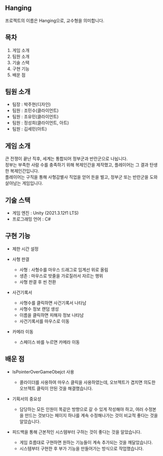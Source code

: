## Hanging
  프로젝트의 이름은 Hanging으로, 교수형을 의미합니다.

## 목차
  1. 게임 소개
  2. 팀원 소개
  3. 기술 스택
  4. 구현 기능
  5. 배운 점
  
## 팀원 소개
  - 팀장 : 박주현(디자인)
  - 팀원 : 조민수(클라이언트)
  - 팀원 : 조유민(클라이언트)
  - 팀원 : 정성희(클라이언트, 아트)
  - 팀원 : 김세민(아트)
  
## 게임 소개
  큰 전쟁이 끝난 직후, 세계는 통합되어 정부군과 반란군으로 나뉩니다. <br/>
  정부는 부족한 사람 수를 충족하기 위해 복제인간을 제작했고, 플레이어는 그 결과 탄생한 복제인간입니다.<br/>
  플레이어는 구직을 통해 사형감별사 직업을 얻어 돈을 벌고, 정부군 또는 반란군을 도와 살아남는 게임입니다.

## 기술 스택
  - 게임 엔진 : Unity (2021.3.12f1 LTS)
  - 프로그래밍 언어 : C#

## 구현 기능
  - 제한 시간 설정
  
  - 사형 판결    
    - 사형 : 사형수를 마우스 드래그로 임계선 위로 올림
    - 생존 : 마우스로 밧줄을 가로질러서 자르는 행위
    - 사형 판결 후 씬 전환
  
  - 사건기록서
    - 사형수를 클릭하면 사건기록서 나타남
    - 사형수 정보 랜덤 생성
    - 이름을 클릭하면 피해자 정보 나타남
    - 사건기록서를 마우스로 이동
  
  - 카메라 이동
    - 스페이스 바를 누르면 카메라 이동

## 배운 점
  - IsPointerOverGameObejct 사용
    - 콜라이더를 사용하여 마우스 클릭을 사용하였는데, 오브젝트가 겹치면 의도한 오브젝트 클릭이 안된 것을 해결했습니다.
    
  - 기획서의 중요성
    - 담당하는 모든 인원이 똑같은 방향으로 갈 수 있게 작성해야 하고, 여러 수정본을 만드는 것보다는 페이지 하나를 계속 수정해나가는 것이 비교적 좋다는 것을 알았습니다.
    
  - 피드백을 통해 근본적인 시스템부터 구하는 것이 좋다는 것을 알았습니다.
    - 게임 흐름대로 구현하면 원하는 기능들이 계속 추가되는 것을 깨달았습니다.
    - 시스템부터 구현한 후 부가 기능을 만들어가는 방식으로 작업했습니다.
